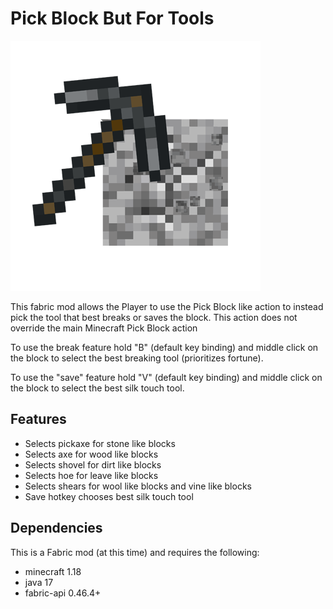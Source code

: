 # Pick Block But For Tools

<img src="src/main/resources/assets/quickpicktool/icon.png"  width="400" />

This fabric mod allows the Player to use the Pick Block like action to instead pick the tool that best breaks or saves the block. This action does not override the main Minecraft Pick Block action

To use the break feature hold "B" (default key binding) and middle click on the block to select the best breaking tool (prioritizes fortune).

To use the "save" feature hold "V" (default key binding) and middle click on the block to select the best silk touch tool.

## Features
- Selects pickaxe for stone like blocks
- Selects axe for wood like blocks
- Selects shovel for dirt like blocks
- Selects hoe for leave like blocks
- Selects shears for wool like blocks and vine like blocks
- Save hotkey chooses best silk touch tool

## Dependencies
This is a Fabric mod (at this time) and requires the following:
- minecraft 1.18
- java 17
- fabric-api 0.46.4+